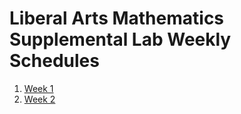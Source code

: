 # Liberal Arts Mathematics Supplemental Lab Weekly Schedules

1. [Week 1](./lab_week_1.md)
2. [Week 2](./lab_week_2.md)